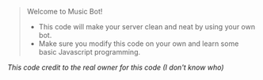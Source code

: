 > Welcome to Music Bot!
> - This code will make your server clean and neat by using your own bot.
> - Make sure you modify this code on your own and learn some basic Javascript programming.

*This code credit to the real owner for this code (I don't know who)*
